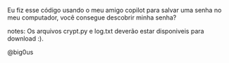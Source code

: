 Eu fiz esse código usando o meu amigo copilot para salvar uma senha no meu computador, você consegue descobrir minha senha?

notes:
Os arquivos crypt.py e log.txt deverão estar disponiveis para download :).

@big0us
